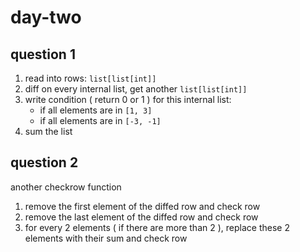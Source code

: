 # day-two

## question 1

1. read into rows: `list[list[int]]`
2. diff on every internal list, get another `list[list[int]]`
3. write condition ( return 0 or 1 ) for this internal list:
    - if all elements are in `[1, 3]`
    - if all elements are in `[-3, -1]`
4. sum the list

## question 2

another checkrow function

1. remove the first element of the diffed row and check row
2. remove the last element of the diffed row and check row
3. for every 2 elements ( if there are more than 2 ), replace these 2 elements
   with their sum and check row
